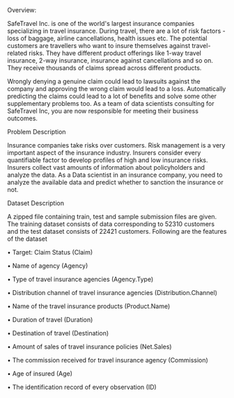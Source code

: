 
Overview:

SafeTravel Inc. is one of the world's largest insurance companies specializing in travel insurance. During travel, there are a lot of risk factors - loss of baggage, airline cancellations, health issues etc. The potential customers are travellers who want to insure themselves against travel-related risks. They have different product offerings like 1-way travel insurance, 2-way insurance, insurance against cancellations and so on. They receive thousands of claims spread across different products.

Wrongly denying a genuine claim could lead to lawsuits against the company and approving the wrong claim would lead to a loss. Automatically predicting the claims could lead to a lot of benefits and solve some other supplementary problems too. As a team of data scientists consulting for SafeTravel Inc, you are now responsible for meeting their business outcomes.



Problem Description

Insurance companies take risks over customers. Risk management is a very important aspect of the insurance industry. Insurers consider every quantifiable factor to develop profiles of high and low insurance risks. Insurers collect vast amounts of information about policyholders and analyze the data.
As a Data scientist in an insurance company, you need to analyze the available data and predict whether to sanction the insurance or not.



Dataset Description

A zipped file containing train, test and sample submission files are given. The training dataset consists of data corresponding to 52310 customers and the test dataset consists of 22421 customers. Following are the features of the dataset

•	Target: Claim Status (Claim)

•	Name of agency (Agency)

•	Type of travel insurance agencies (Agency.Type)

•	Distribution channel of travel insurance agencies (Distribution.Channel)

•	Name of the travel insurance products (Product.Name)

•	Duration of travel (Duration)

•	Destination of travel (Destination)

•	Amount of sales of travel insurance policies (Net.Sales)

•	The commission received for travel insurance agency (Commission)

•	Age of insured (Age)

•	The identification record of every observation (ID)
